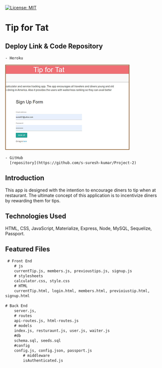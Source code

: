 [![License: MIT](https://img.shields.io/badge/License-MIT-yellow.svg)](https://opensource.org/licenses/MIT)
# Tip for Tat

## Deploy Link & Code Repository

    - Heroku 
[![Thumbnail](public/assets/img/Tip-For-Tat-thumb.jpg)](https://tip-for-tat.herokuapp.com/)

    - GitHub
      [repository](https://github.com/s-suresh-kumar/Project-2)

## Introduction

This app is designed with the intention to encourage diners to tip when at restaurant. The ultimate concept of this application is to incentivize diners by rewarding them for tips.

## Technologies Used

HTML, CSS, JavaScript, Materialize, Express, Node, MySQL, Sequelize, Passport.

## Featured Files

     # Front End
        # js
        currentTip.js, members.js, previoustips.js, signup.js
        # stylesheets
        calculator.css, style.css
        # HTML
        currentTip.html, login.html, members.html, previoiustip.html, signup.html

    # Back End
        server.js,
        # routes
        api-routes.js, html-routes.js
        # models
        index.js, resturaunt.js, user.js, waiter.js
        #db
        schema.sql, seeds.sql
        #config
        config.js, config.json, passport.js
            # middleware
            isAuthenticated.js
